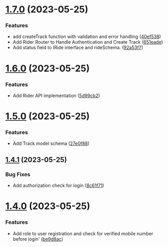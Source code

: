 # [1.7.0](https://github.com/hossainchisty/TurboMove/compare/v1.6.0...v1.7.0) (2023-05-25)


### Features

* add createTrack function with validation and error handling ([40ef538](https://github.com/hossainchisty/TurboMove/commit/40ef53848cf49b1da4dcd6a4526031d36abffeb9))
* Add Rider Router to Handle Authentication and Create Track ([651eade](https://github.com/hossainchisty/TurboMove/commit/651eadef0ea0a853f65f083264871609f91620ef))
* Add status field to IRide interface and rideSchema. ([92a53f7](https://github.com/hossainchisty/TurboMove/commit/92a53f7a51f0c8daf3ac78a54c4e7aab8267fd03))



# [1.6.0](https://github.com/hossainchisty/TurboMove/compare/v1.5.0...v1.6.0) (2023-05-25)


### Features

* Add Rider API implementation ([5d99cb2](https://github.com/hossainchisty/TurboMove/commit/5d99cb2f8f5c67df676245970f3780f6fed7c11c))



# [1.5.0](https://github.com/hossainchisty/TurboMove/compare/v1.4.1...v1.5.0) (2023-05-25)


### Features

* Add Track model schema ([27e0f88](https://github.com/hossainchisty/TurboMove/commit/27e0f8804d1088174ec60ac636de2122ad973d6f))



## [1.4.1](https://github.com/hossainchisty/TurboMove/compare/v1.4.0...v1.4.1) (2023-05-25)


### Bug Fixes

* Add authorization check for login ([8c61f71](https://github.com/hossainchisty/TurboMove/commit/8c61f715c70832a8c7da98d6cab6385f750ed918))



# [1.4.0](https://github.com/hossainchisty/TurboMove/compare/v1.3.0...v1.4.0) (2023-05-25)


### Features

* Add role to user registration and check for verified mobile number before login' ([be9d8ac](https://github.com/hossainchisty/TurboMove/commit/be9d8ac12bac5062460d886454fb1270c018bd15))



